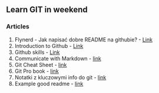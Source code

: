 ## Learn GIT in weekend 

### Articles
1. Flynerd - Jak napisać dobre README na githubie? - 
[Link](https://www.flynerd.pl/2018/06/jak-napisac-dobre-readme-projektu-na-githubie.html)
2. Introduction to Github - 
[Link](https://github.com/skills/introduction-to-github)
3. Github skills - 
[Link](https://github.com/skills/)
4. Communicate with Markdown - 
[link](https://github.com/skills/communicate-using-markdown)
5. Git Cheat Sheet - 
[link](https://education.github.com/git-cheat-sheet-education.pdf)
6. Git Pro book - 
[link](https://git-scm.com/book/pl/v2)
7. Notatki z kluczowymi info do git - 
[link](https://github.com/bogdanpolak/nauka-gita)
8. Example good readme - 
[link](https://github.com/Mrokus95/SchoolManagmentApp)
